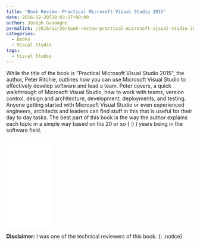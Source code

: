 ```yaml
---
title: 'Book Review: Practical Microsoft Visual Studio 2015'
date: 2016-12-20T20:03:57+00:00
author: Joseph Guadagno
permalink: /2016/12/20/book-review-practical-microsoft-visual-studio-2015/
categories:
  - Books
  - Visual Studio
tags:
  - Visual Studio
---
```

While the title of the book is "Practical Microsoft Visual Studio 2015", the author, Peter Ritchie, outlines how you can use Microsoft Visual Studio to effectively develop software and lead a team. Peter covers, a quick walkthrough of Microsoft Visual Studio, how to work with teams, version control, design and architecture, development, deployments, and testing. Anyone getting started with Microsoft Visual Studio or even experienced engineers, architects and leaders can find stuff in this that is useful for their day to day tasks. The best part of this book is the way the author explains each topic in a simple way based on his 20 or so ( :) ) years being in the software field.

<iframe style="width: 120px; height: 240px;" src="//ws-na.amazon-adsystem.com/widgets/q?ServiceVersion=20070822&amp;OneJS=1&amp;Operation=GetAdHtml&amp;MarketPlace=US&amp;source=ss&amp;ref=as_ss_li_til&amp;ad_type=product_link&amp;tracking_id=josephguadagno-20&amp;marketplace=amazon&amp;region=US&amp;placement=1484223128&amp;asins=1484223128&amp;linkId=15ca6cae334f7e2143adb8fa8c789771&amp;show_border=true&amp;link_opens_in_new_window=true" width="300" height="150" frameborder="0" marginwidth="0" marginheight="0" scrolling="no"></iframe>

**Disclaimer:** I was one of the technical reviewers of this book.
{: .notice}